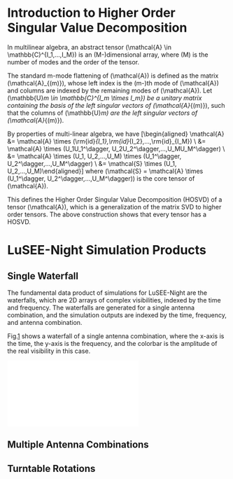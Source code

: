 # Introduction to Higher Order Singular Value Decomposition

In multilinear algebra, an abstract tensor
\(\mathcal{A} \in \mathbb{C}^{I_1,...,I_M}\) is an \(M-\)dimensional
array, where \(M\) is the number of modes and the order of the tensor.

The standard m-mode flattening of \(\mathcal{A}\) is defined as the
matrix \(\mathcal{A}_{(m)}\), whose left index is the \(m-\)th mode of
\(\mathcal{A}\) and columns are indexed by the remaining modes of
\(\mathcal{A}\). Let \(\mathbb{U}_m \in \mathbb{C}^{I_m \times I_m}\) be
a unitary matrix containing the basis of the left singular vectors of
\(\mathcal{A}_{(m)}\), such that the columns of \(\mathbb{U}_m\) are the
left singular vectors of \(\mathcal{A}_{(m)}\).

By properties of multi-linear algebra, we have \[\begin{aligned}
    \mathcal{A} &= \mathcal{A} \times (\rm{id}_{I_1},\rm{id}_{I_2},...,\rm{id}_{I_M}) \\
                &= \mathcal{A} \times (U_1U_1^\dagger, U_2U_2^\dagger,...,U_MU_M^\dagger) \\
                &= \mathcal{A} \times (U_1, U_2,...,U_M) \times (U_1^\dagger, U_2^\dagger,...,U_M^\dagger) \\
                &= \mathcal{S} \times (U_1, U_2,...,U_M)\end{aligned}\]
where
\(\mathcal{S} = \mathcal{A} \times (U_1^\dagger, U_2^\dagger,...,U_M^\dagger)\)
is the core tensor of \(\mathcal{A}\).

This defines the Higher Order Singular Value Decomposition (HOSVD) of a
tensor \(\mathcal{A}\), which is a generalization of the matrix SVD to
higher order tensors. The above construction shows that every tensor has
a HOSVD.

# LuSEE-Night Simulation Products

## Single Waterfall

The fundamental data product of simulations for LuSEE-Night are the
waterfalls, which are 2D arrays of complex visibilities, indexed by the
time and frequency. The waterfalls are generated for a single antenna
combination, and the simulation outputs are indexed by the time,
frequency, and antenna combination.

Fig.[1](#fig:waterfall) shows a waterfall of a single antenna
combination, where the x-axis is the time, the y-axis is the frequency,
and the colorbar is the amplitude of the real visibility in this case.

![Waterfall of a single antenna combination
<span id="fig:waterfall" label="fig:waterfall">\[fig:waterfall\]</span>](figures/waterfall.pdf)

## Multiple Antenna Combinations

## Turntable Rotations
